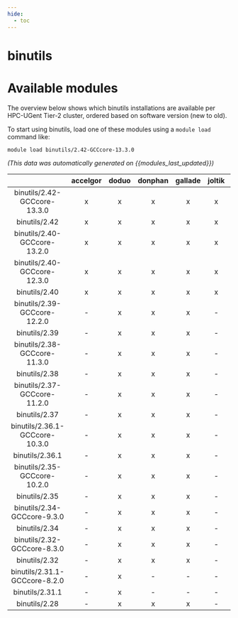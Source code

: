 ```yaml
---
hide:
  - toc
---
```


binutils
========

# Available modules


The overview below shows which binutils installations are available per HPC-UGent Tier-2 cluster, ordered based on software version (new to old).

To start using binutils, load one of these modules using a `module load` command like:

```shell
module load binutils/2.42-GCCcore-13.3.0
```

*(This data was automatically generated on {{modules_last_updated}})*  

| |accelgor|doduo|donphan|gallade|joltik|shinx|skitty|
| :---: | :---: | :---: | :---: | :---: | :---: | :---: | :---: |
|binutils/2.42-GCCcore-13.3.0|x|x|x|x|x|x|x|
|binutils/2.42|x|x|x|x|x|x|x|
|binutils/2.40-GCCcore-13.2.0|x|x|x|x|x|x|x|
|binutils/2.40-GCCcore-12.3.0|x|x|x|x|x|x|x|
|binutils/2.40|x|x|x|x|x|x|x|
|binutils/2.39-GCCcore-12.2.0|-|x|x|x|-|x|-|
|binutils/2.39|-|x|x|x|-|x|-|
|binutils/2.38-GCCcore-11.3.0|-|x|x|x|-|x|-|
|binutils/2.38|-|x|x|x|-|x|-|
|binutils/2.37-GCCcore-11.2.0|-|x|x|x|-|x|-|
|binutils/2.37|-|x|x|x|-|x|-|
|binutils/2.36.1-GCCcore-10.3.0|-|x|x|x|-|-|-|
|binutils/2.36.1|-|x|x|x|-|-|-|
|binutils/2.35-GCCcore-10.2.0|-|x|x|x|-|-|-|
|binutils/2.35|-|x|x|x|-|-|x|
|binutils/2.34-GCCcore-9.3.0|-|x|x|x|-|-|-|
|binutils/2.34|-|x|x|x|-|-|-|
|binutils/2.32-GCCcore-8.3.0|-|x|x|x|-|-|-|
|binutils/2.32|-|x|x|x|-|-|-|
|binutils/2.31.1-GCCcore-8.2.0|-|x|-|-|-|-|-|
|binutils/2.31.1|-|x|-|-|-|-|-|
|binutils/2.28|-|x|x|x|-|-|-|

